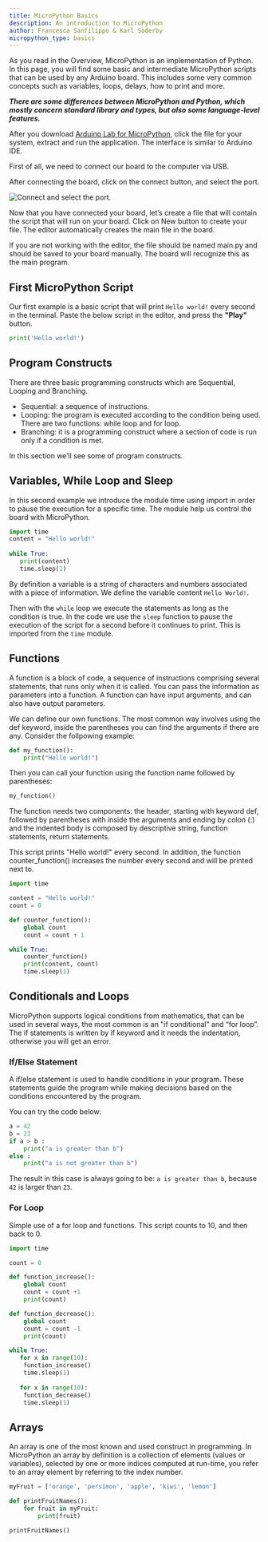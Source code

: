 ```yaml
---
title: MicroPython Basics
description: An introduction to MicroPython
author: Francesca Sanfilippo & Karl Söderby
micropython_type: basics
---
```


As you read in the Overview, MicroPython is an implementation of Python. In this page, you will find some basic and intermediate MicroPython scripts that can be used by any Arduino board. This includes some very common concepts such as variables, loops, delays, how to print and more.

***There are some differences between MicroPython and Python, which mostly concern standard library and types, but also some language-level features.***

After you download [Arduino Lab for MicroPython](https://labs.arduino.cc/en/labs/micropython), click the file for your system, extract and run the application. The interface is similar to Arduino IDE.

First of all, we need to connect our board to the computer via USB.

After connecting the board, click on the connect button, and select the port. 

![Connect and select the port.](assets/labs-connect.png)

Now that you have connected your board, let’s create a file that will contain the script that will run on your board. Click on New button to create your file. The editor automatically creates the main file in the board.

If you are not working with the editor, the file should be named main.py and should be saved to your board manually. The board will recognize this as the main program. 

## First MicroPython Script

Our first example is a basic script that will print `Hello world!` every second in the terminal. Paste the below script in the editor, and press the **"Play"** button.

```python
print('Hello world!')
```

## Program Constructs

There are three basic programming constructs which are Sequential, Looping and Branching.
- Sequential: a sequence of instructions.
- Looping: the program is executed according to the condition being used. There are two functions: while loop and for loop.
- Branching: it is a programming construct where a section of code is run only if a condition is met.

In this section we’ll see some of program constructs.

## Variables, While Loop and Sleep

In this second example we introduce the module time using import in order to pause the execution for a specific time. The module help us control the board with MicroPython.

```python
import time    
content = "Hello world!"
 
while True:
   print(content)   
   time.sleep(1)
```

By definition a variable is a string of characters and numbers associated with a piece of information. We define the variable content `Hello World!`. 

Then with the `while` loop we execute the statements as long as the condition is true. In the code we use the `sleep` function to pause the execution of the script for a second before it continues to print. This is imported from the `time` module.

## Functions

A function is a block of code, a sequence of instructions comprising several statements, that runs only when it is called.
You can pass the information as parameters into a function. A function can have input arguments, and can also have output parameters.

We can define our own functions.  The most common way involves using the def keyword, inside the parentheses you can find the arguments if there are any. Consider the follpowing example:

```python
def my_function():    
    print("Hello world!")
```

Then you can call your function using the function name followed by parentheses:

```python
my_function() 
```

The function needs two components: the header, starting with keyword def, followed by parentheses with inside the arguments and ending by colon (:) and the indented body is composed by descriptive string, function statements, return statements.

This script prints "Hello world!" every second. In addition, the function counter_function() increases the number every second and will be printed next to.

```python
import time

content = "Hello world!"
count = 0

def counter_function():
    global count
    count = count + 1

while True:
    counter_function()
    print(content, count)
    time.sleep(1)
```

## Conditionals and Loops

MicroPython supports logical conditions from mathematics, that can be used in several ways, the most common is an "if conditional" and “for loop”. The if statements is written by if keyword and it needs the indentation, otherwise you will get an error. 

### If/Else Statement

A if/else statement is used to handle conditions in your program. These statements guide the program while making decisions based on the conditions encountered by the program. 

You can try the code below:

```python
a = 42
b = 23
if a > b :
    print("a is greater than b")
else :
    print("a is not greater than b")
```

The result in this case is always going to be: `a is greater than b`, because `42` is larger than `23`.

### For Loop

Simple use of a for loop and functions. This script counts to 10, and then back to 0.

```python
import time

count = 0

def function_increase():
    global count
    count = count +1
    print(count)

def function_decrease():
    global count
    count = count -1
    print(count)

while True:
   for x in range(10):
    function_increase()
    time.sleep(1)
    
   for x in range(10):
    function_decrease()
    time.sleep(1)
```

## Arrays

An array is one of the most known and used construct in programming. In MicroPython an array by definition is a collection of elements (values or variables), selected by one or more indices computed at run-time, you refer to an array element by referring to the index number.

```python
myFruit = ['orange', 'persimon', 'apple', 'kiwi', 'lemon']

def printFruitNames():
    for fruit in myFruit:
        print(fruit)

printFruitNames()
```
